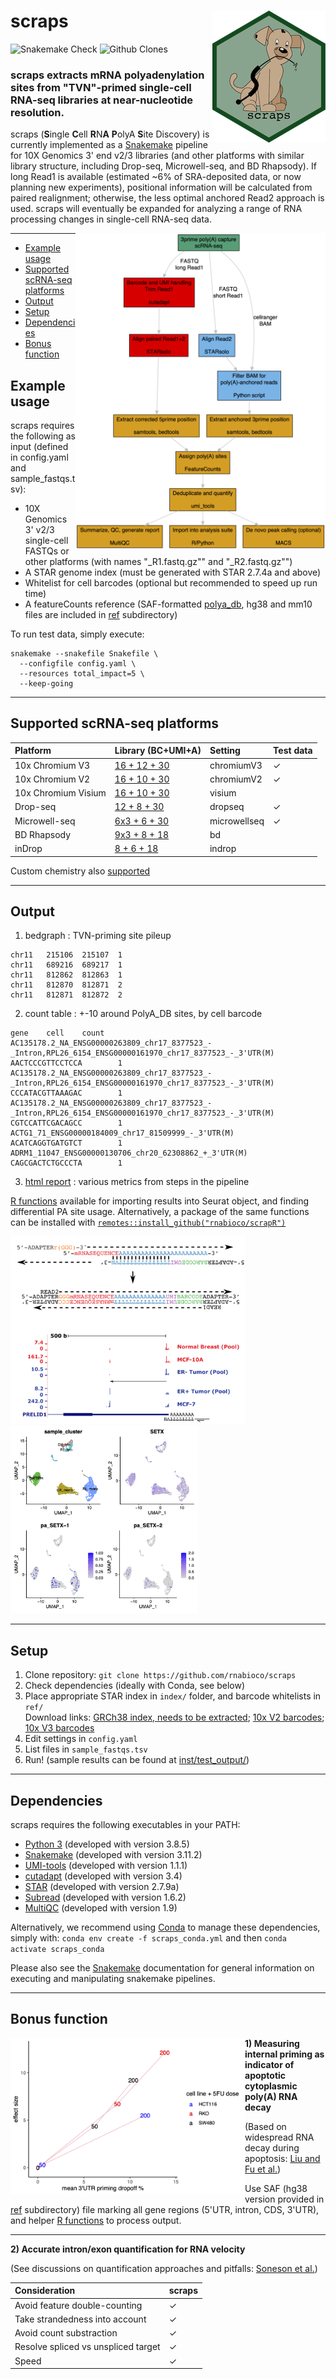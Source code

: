 # scraps <img src="man/figures/logo.png" align="right">

<!-- badges: start -->
![Snakemake Check](https://github.com/rnabioco/scraps/actions/workflows/snakemake_run.yml/badge.svg)
![Github Clones](https://img.shields.io/badge/dynamic/json.svg?label=Downloads&url=https://raw.githubusercontent.com/raysinensis/clone_counts_public/main/scraps.json&query=downloads&colorB=brightgreen)
<!-- badges: end -->

### scraps extracts mRNA polyadenylation sites from "TVN"-primed single-cell RNA-seq libraries at near-nucleotide resolution.

scraps (**S**ingle **C**ell **R**N**A** **P**olyA **S**ite Discovery) is currently implemented as a <a href="https://snakemake.readthedocs.io/en/stable/">Snakemake</a> pipeline for 
10X Genomics 3' end v2/3 libraries (and other platforms with similar library structure, including Drop-seq, 
Microwell-seq, and BD Rhapsody). If long Read1 is available (estimated ~6% of SRA-deposited data, or now planning new experiments), positional information will be calculated from paired realignment; otherwise, the less optimal anchored Read2 approach is used. scraps will eventually be expanded for analyzing a range of RNA processing 
changes in single-cell RNA-seq data.

<img src="inst/flow.png" width="400" align="right">

---
-   [Example usage](#example-usage)
-   [Supported scRNA-seq platforms](#supported-scrna-seq-platforms)
-   [Output](#output)
-   [Setup](#setup)
-   [Dependencies](#dependencies)
-   [Bonus function](#bonus-function)
    
## Example usage

scraps requires the following as input (defined in config.yaml and sample_fastqs.tsv):

  - 10X Genomics 3' v2/3 single-cell FASTQs or other platforms (with names "_R1.fastq.gz"" and "_R2.fastq.gz"")
  - A STAR genome index (must be generated with STAR 2.7.4a and above)
  - Whitelist for cell barcodes (optional but recommended to speed up run time)
  - A featureCounts reference (SAF-formatted <a href="http://exon.umdnj.edu/polya_db/">polya_db</a>, hg38 and mm10 files are included in [ref](https://github.com/rnabioco/scraps/tree/master/ref) subdirectory)

To run test data, simply execute:
```
snakemake --snakefile Snakefile \
  --configfile config.yaml \
  --resources total_impact=5 \
  --keep-going
```

---

## Supported scRNA-seq platforms
| Platform | Library (BC+UMI+A) | Setting | Test data |
| :--------|:------------| :------------| :---------|
| 10x Chromium V3 | [16 + 12 + 30](https://teichlab.github.io/scg_lib_structs/methods_html/10xChromium3.html) | chromiumV3 | ✓ |
| 10x Chromium V2 | [16 + 10 + 30](https://teichlab.github.io/scg_lib_structs/methods_html/10xChromium3.html) | chromiumV2 | ✓ |
| 10x Chromium Visium | [16 + 10 + 30](https://teichlab.github.io/scg_lib_structs/methods_html/10xChromium3.html) | visium | |
| Drop-seq | [12 + 8 + 30](https://teichlab.github.io/scg_lib_structs/methods_html/Drop-seq.html) | dropseq | ✓ |
| Microwell-seq | [6x3 + 6 + 30](https://teichlab.github.io/scg_lib_structs/methods_html/Microwell-seq.html) | microwellseq | ✓ |
| BD Rhapsody | [9x3 + 8 + 18](https://teichlab.github.io/scg_lib_structs/methods_html/BD_Rhapsody.html) | bd | |
| inDrop | [8 + 6 + 18](https://teichlab.github.io/scg_lib_structs/methods_html/inDrop.html) | indrop | |

Custom chemistry also [supported](https://github.com/rnabioco/scraps/issues/58)

---

## Output
1. bedgraph : TVN-priming site pileup
```
chr11   215106  215107  1
chr11   689216  689217  1
chr11   812862  812863  1
chr11   812870  812871  2
chr11   812871  812872  2
```
2. count table : +-10 around PolyA_DB sites, by cell barcode
```
gene    cell    count
AC135178.2_NA_ENSG00000263809_chr17_8377523_-_Intron,RPL26_6154_ENSG00000161970_chr17_8377523_-_3'UTR(M)        AACTCCCGTTCCTCCA        1
AC135178.2_NA_ENSG00000263809_chr17_8377523_-_Intron,RPL26_6154_ENSG00000161970_chr17_8377523_-_3'UTR(M)        CCCATACGTTAAAGAC        1
AC135178.2_NA_ENSG00000263809_chr17_8377523_-_Intron,RPL26_6154_ENSG00000161970_chr17_8377523_-_3'UTR(M)        CGTCCATTCGACAGCC        1
ACTG1_71_ENSG00000184009_chr17_81509999_-_3'UTR(M)      ACATCAGGTGATGTCT        1
ADRM1_11047_ENSG00000130706_chr20_62308862_+_3'UTR(M)   CAGCGACTCTGCCCTA        1
```
3. [html report](https://raw.githack.com/rnabioco/scraps/master/inst/test_output/report/multiqc_report.html) : various metrics from steps in the pipeline

[R functions](https://github.com/rnabioco/scraps/tree/master/inst/scripts/R) available for importing results into Seurat object, and finding differential PA site usage. Alternatively, a package of the same functions can be installed with [`remotes::install_github("rnabioco/scrapR")`](https://github.com/rnabioco/scrapR)

<p float="left">
  <img src="man/figures/example.png" height="300"/>
  <img src="man/figures/pa_setx.png" height="300"/>
</p>

___

## Setup
1. Clone repository:
`
git clone https://github.com/rnabioco/scraps
`
2. Check dependencies (ideally with Conda, see below)
3. Place appropriate STAR index in `index/` folder, and barcode whitelists in `ref/` <br>Download links: [GRCh38 index, needs to be extracted](https://scrapsaccessory.s3.us-west-2.amazonaws.com/GRCh38_cr2020A_star.tar.gz); [10x V2 barcodes](https://scrapsaccessory.s3.us-west-2.amazonaws.com/737K-august-2016.txt.gz); [10x V3 barcodes](https://scrapsaccessory.s3.us-west-2.amazonaws.com/3M-february-2018.txt.gz)
4. Edit settings in `config.yaml`
5. List files in `sample_fastqs.tsv`
6. Run!
(sample results can be found at [inst/test_output/](inst/test_output/))

___

## Dependencies

scraps requires the following executables in your PATH:

  - <a href="https://www.python.org">Python 3</a> (developed with version 3.8.5)
  - <a href="https://bitbucket.org/snakemake/snakemake/src/master/">Snakemake</a> (developed with version 3.11.2)
  - <a href="https://github.com/CGATOxford/UMI-tools">UMI-tools</a> (developed with version 1.1.1)
  - <a href="https://cutadapt.readthedocs.io">cutadapt</a> (developed with version 3.4)
  - <a href="https://github.com/alexdobin/STAR">STAR</a> (developed with version 2.7.9a)
  - <a href="http://subread.sourceforge.net">Subread</a> (developed with version 1.6.2)
  - <a href="https://multiqc.info">MultiQC</a> (developed with version 1.9)
  
Alternatively, we recommend using [Conda](https://docs.conda.io/en/latest/) to manage these dependencies, simply with:
`conda env create -f scraps_conda.yml` and then `conda activate scraps_conda`

Please also see the <a href="https://snakemake.readthedocs.io/en/stable/">Snakemake</a> documentation
for general information on executing and manipulating snakemake pipelines.

---

## Bonus function

<img src="inst/apop.png" height="250" align="left">

**1) Measuring internal priming as indicator of apoptotic cytoplasmic poly(A) RNA decay**

(Based on widespread RNA decay during apoptosis: [Liu and Fu et al.](https://www.sciencedirect.com/science/article/pii/S0092867418305105))

Use SAF (hg38 version provided in [ref](https://github.com/rnabioco/scraps/tree/master/ref) subdirectory) file marking all gene regions (5'UTR, intron, CDS, 3'UTR), and helper
[R functions](https://github.com/rnabioco/scraps/tree/master/inst/scripts/R/scraps_priming_region.R) to process output.

---

**2) Accurate intron/exon quantification for RNA velocity**

(See discussions on quantification approaches and pitfalls: [Soneson et al.](https://journals.plos.org/ploscompbiol/article?id=10.1371/journal.pcbi.1008585))

| Consideration | scraps |
|:--------|:------------|
| Avoid feature double-counting | ✓ |
| Take strandedness into account | ✓ |
| Avoid count substraction | ✓ |
| Resolve spliced vs unspliced target | ✓ |
| Speed | ✓ |
